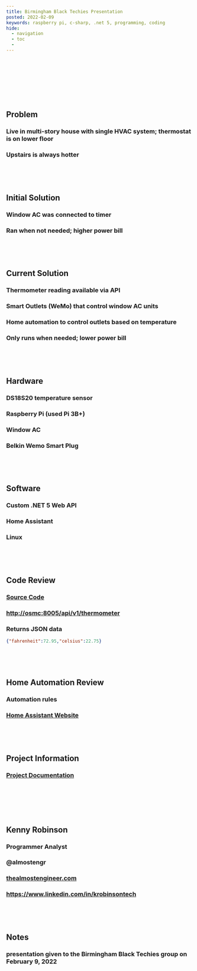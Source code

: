 ```yaml
---
title: Birmingham Black Techies Presentation
posted: 2022-02-09
keywords: raspberry pi, c-sharp, .net 5, programming, coding
hide:
  - navigation
  - toc
  - 
---
```


<p>&nbsp;</p>
<p>&nbsp;</p>
<p>&nbsp;</p>
<p>&nbsp;</p>

## Problem

### Live in multi-story house with single HVAC system; thermostat is on lower floor
### Upstairs is always hotter

<p>&nbsp;</p>
<p>&nbsp;</p>

## Initial Solution

### Window AC was connected to timer
### Ran when not needed; higher power bill

<p>&nbsp;</p>
<p>&nbsp;</p>

## Current Solution

### Thermometer reading available via API
### Smart Outlets (WeMo) that control window AC units
### Home automation to control outlets based on temperature
### Only runs when needed; lower power bill

<p>&nbsp;</p>
<p>&nbsp;</p>

## Hardware

### DS18S20 temperature sensor
### Raspberry Pi (used Pi 3B+)
### Window AC
### Belkin Wemo Smart Plug

<p>&nbsp;</p>
<p>&nbsp;</p>

## Software

### Custom .NET 5 Web API
### Home Assistant
### Linux

<p>&nbsp;</p>
<p>&nbsp;</p>

## Code Review

### <a href="https://github.com/almostengr/thermometerpi" target="_blank">Source Code</a>

### [http://osmc:8005/api/v1/thermometer](http://osmc:8005/api/v1/thermometer)
### Returns JSON data 
```json
{"fahrenheit":72.95,"celsius":22.75}
```

<p>&nbsp;</p>
<p>&nbsp;</p>

## Home Automation Review

### Automation rules 
### <a href="https://home-assistant.io" target="_blank">Home Assistant Website</a>

<p>&nbsp;</p>
<p>&nbsp;</p>

## Project Information 

### [Project Documentation](/projects/thermometer-pi)

<p>&nbsp;</p>
<p>&nbsp;</p>
<p>&nbsp;</p>

## Kenny Robinson

### Programmer Analyst
### @almostengr
### [thealmostengineer.com](/)
### <a href="https://www.linkedin.com/in/krobinsontech" target="_blank">https://www.linkedin.com/in/krobinsontech</a>

<p>&nbsp;</p>
<p>&nbsp;</p>

## Notes

### presentation given to the Birmingham Black Techies group on February 9, 2022
